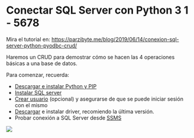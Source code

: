 # Conectar SQL Server con Python 3 1 - 5678
Mira el tutorial en: https://parzibyte.me/blog/2019/06/14/conexion-sql-server-python-pyodbc-crud/


Haremos un CRUD para demostrar cómo se hacen las 4 operaciones básicas a una base de datos.

Para comenzar, recuerda:

-   [Descargar e instalar Python y PIP](https://parzibyte.me/blog/2017/11/19/instalar-configurar-python-3-windows-10/)
-   [Instalar SQL server](https://parzibyte.me/blog/2019/05/15/instalar-sql-server-2016-windows-10/)
-   [Crear usuario](https://parzibyte.me/blog/2019/06/03/anadir-usuario-sql-server-nuevo-inicio-sesion/) (opcional) y asegurarse de que se puede iniciar sesión con el mismo
-   [Descargar](https://docs.microsoft.com/en-us/sql/connect/odbc/windows/system-requirements-installation-and-driver-files?view=sql-server-2017#installing-microsoft-odbc-driver-for-sql-server) e instalar driver, recomiendo la última versión.
-   Probar conexión a SQL Server desde [SSMS](https://parzibyte.me/blog/2019/05/15/instalacion-microsoft-sql-server-management-studio-windows-10/)

![](https://parzibyte.me/blog/wp-content/uploads/2019/06/Conectar-SQL-Server-con-Python-usando-PyODBC-CRUD.png)
